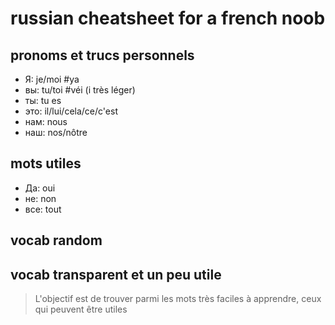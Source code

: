 # russian cheatsheet for a french noob


## pronoms et trucs personnels

- Я: je/moi #ya
- вы: tu/toi #véi (i très léger)
- ты: tu es
- это: il/lui/cela/ce/c'est
- нам: nous
- наш: nos/nôtre

## mots utiles

- Да: oui
- не: non
- все: tout


## vocab random


## vocab transparent et un peu utile
> L'objectif est de trouver parmi les mots très faciles à apprendre, ceux qui peuvent être utiles
